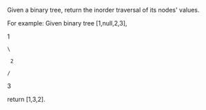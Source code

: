 Given a binary tree, return the inorder traversal of its nodes' values.

For example:
Given binary tree [1,null,2,3],

   1
   
    \
    
     2
     
    /
    
   3
   
return [1,3,2].
